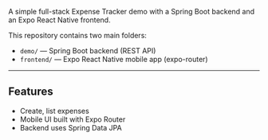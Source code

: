 A simple full-stack Expense Tracker demo with a Spring Boot backend and an Expo React Native frontend.

This repository contains two main folders:

- `demo/` — Spring Boot backend (REST API)
- `frontend/` — Expo React Native mobile app (expo-router)

---

## Features

- Create, list expenses
- Mobile UI built with Expo Router
- Backend uses Spring Data JPA
